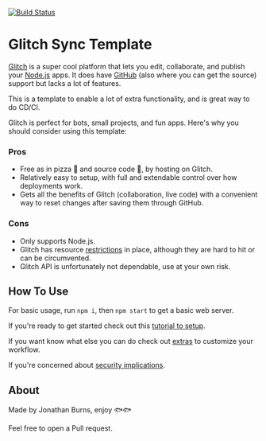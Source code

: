 [![Build Status](https://travis-ci.com/UXSoc/UX-glitch.svg?branch=master)](https://travis-ci.com/UXSoc/UX-glitch)

# Glitch Sync Template

[Glitch](https://glitch.com/) is a super cool platform that lets you edit, collaborate, and publish your [Node.js](https://nodejs.org/) apps. It does have [GitHub](https://github.com/UXSoc/UX-glitch) (also where you can get the source) support but lacks a lot of features.

This is a template to enable a lot of extra functionality, and is great way to do CD/CI.

Glitch is perfect for bots, small projects, and fun apps. Here's why you should consider using this template: 
### Pros

- Free as in pizza 🍕 and source code 📖, by hosting on Glitch.
- Relatively easy to setup, with full and extendable control over how deployments work. 
- Gets all the benefits of Glitch (collaboration, live code) with a convenient way to reset changes after saving them through GitHub.

### Cons

- Only supports Node.js.
- Glitch has resource [restrictions](https://glitch.com/help/restrictions/) in place, although they are hard to hit or can be circumvented.
- Glitch API is unfortunately not dependable, use at your own risk.

## How To Use

For basic usage, run `npm i`, then `npm start` to get a basic web server.

If you're ready to get started check out this [tutorial to setup](https://github.com/UXSoc/UX-glitch/blob/master/Documentation/SETUP.md).

If you want know what else you can do check out [extras](https://github.com/UXSoc/UX-glitch/blob/master/Documentation/EXTRAS.md) to customize your workflow.

If you're concerned about [security implications](https://github.com/UXSoc/UX-glitch/blob/master/Documentation/SECURITY_WARNING.md).

## About
Made by Jonathan Burns, enjoy 🐟🐟

Feel free to open a Pull request. 
